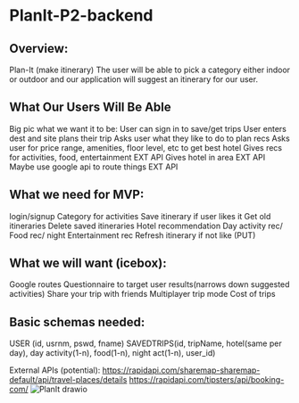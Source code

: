 # PlanIt-P2-backend

## Overview:
Plan-It (make itinerary)
The user will be able to pick a category either indoor or outdoor and our application will suggest an itinerary for our user. 

## What Our Users Will Be Able
Big pic what we want it to be:
User can sign in to save/get trips
User enters dest and site plans their trip
Asks user what they like to do to plan recs
Asks user for price range, amenities, floor level, etc to get best hotel
Gives recs for activities, food, entertainment EXT API
Gives hotel in area EXT API
Maybe use google api to route things EXT API

## What we need for MVP:
login/signup
Category for activities
Save itinerary if user likes it
Get old itineraries
Delete saved itineraries
Hotel recommendation
Day activity rec/ Food rec/ night Entertainment rec
Refresh itinerary if not like (PUT)

## What we will want (icebox):
Google routes
Questionnaire to target user results(narrows down suggested activities)
Share your trip with friends
Multiplayer trip mode
Cost of trips

## Basic schemas needed:
USER (id, usrnm, pswd, fname)
SAVEDTRIPS(id, tripName, hotel(same per day), day activity(1-n), food(1-n), night act(1-n), user_id)

External APIs (potential): 
https://rapidapi.com/sharemap-sharemap-default/api/travel-places/details
https://rapidapi.com/tipsters/api/booking-com/ 
![PlanIt drawio](https://user-images.githubusercontent.com/101686660/174396700-ec52db06-55d3-4fab-ac55-f1cffa85ae2f.png)

